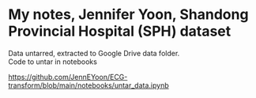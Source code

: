 # My notes, Jennifer Yoon, Shandong Provincial Hospital (SPH) dataset  

Data untarred, extracted to Google Drive data folder.  
Code to untar in notebooks  

https://github.com/JennEYoon/ECG-transform/blob/main/notebooks/untar_data.ipynb  
